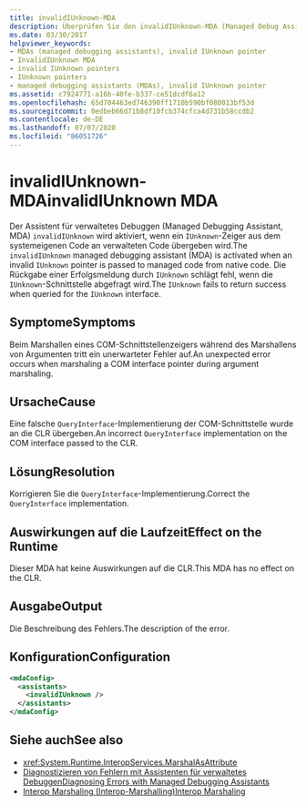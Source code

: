 ```yaml
---
title: invalidIUnknown-MDA
description: Überprüfen Sie den invalidIUnknown-MDA (Managed Debug Assistant), der aktiviert wird, wenn ein ungültiger IUnknown-Zeiger von System eigenem Code an verwalteten Code übergeben wird.
ms.date: 03/30/2017
helpviewer_keywords:
- MDAs (managed debugging assistants), invalid IUnknown pointer
- InvalidIUnknown MDA
- invalid IUnknown pointers
- IUnknown pointers
- managed debugging assistants (MDAs), invalid IUnknown pointer
ms.assetid: c7924771-a16b-40fe-b337-ce51dcdf6a12
ms.openlocfilehash: 65d704463ed746390ff1710b590bf080013bf53d
ms.sourcegitcommit: 0edbeb66d71b8df10fcb374cfca4d731b58ccdb2
ms.contentlocale: de-DE
ms.lasthandoff: 07/07/2020
ms.locfileid: "86051726"
---
```

# <a name="invalidiunknown-mda"></a><span data-ttu-id="2f3d1-103">invalidIUnknown-MDA</span><span class="sxs-lookup"><span data-stu-id="2f3d1-103">invalidIUnknown MDA</span></span>
<span data-ttu-id="2f3d1-104">Der Assistent für verwaltetes Debuggen (Managed Debugging Assistant, MDA) `invalidIUnknown` wird aktiviert, wenn ein `IUnknown`-Zeiger aus dem systemeigenen Code an verwalteten Code übergeben wird.</span><span class="sxs-lookup"><span data-stu-id="2f3d1-104">The `invalidIUnknown` managed debugging assistant (MDA) is activated when an invalid `IUnknown` pointer is passed to managed code from native code.</span></span> <span data-ttu-id="2f3d1-105">Die Rückgabe einer Erfolgsmeldung durch `IUnknown` schlägt fehl, wenn die `IUnknown`-Schnittstelle abgefragt wird.</span><span class="sxs-lookup"><span data-stu-id="2f3d1-105">The `IUnknown` fails to return success when queried for the `IUnknown` interface.</span></span>  
  
## <a name="symptoms"></a><span data-ttu-id="2f3d1-106">Symptome</span><span class="sxs-lookup"><span data-stu-id="2f3d1-106">Symptoms</span></span>  
 <span data-ttu-id="2f3d1-107">Beim Marshallen eines COM-Schnittstellenzeigers während des Marshallens von Argumenten tritt ein unerwarteter Fehler auf.</span><span class="sxs-lookup"><span data-stu-id="2f3d1-107">An unexpected error occurs when marshaling a COM interface pointer during argument marshaling.</span></span>  
  
## <a name="cause"></a><span data-ttu-id="2f3d1-108">Ursache</span><span class="sxs-lookup"><span data-stu-id="2f3d1-108">Cause</span></span>  
 <span data-ttu-id="2f3d1-109">Eine falsche `QueryInterface`-Implementierung der COM-Schnittstelle wurde an die CLR übergeben.</span><span class="sxs-lookup"><span data-stu-id="2f3d1-109">An incorrect `QueryInterface` implementation on the COM interface passed to the CLR.</span></span>  
  
## <a name="resolution"></a><span data-ttu-id="2f3d1-110">Lösung</span><span class="sxs-lookup"><span data-stu-id="2f3d1-110">Resolution</span></span>  
 <span data-ttu-id="2f3d1-111">Korrigieren Sie die `QueryInterface`-Implementierung.</span><span class="sxs-lookup"><span data-stu-id="2f3d1-111">Correct the `QueryInterface` implementation.</span></span>  
  
## <a name="effect-on-the-runtime"></a><span data-ttu-id="2f3d1-112">Auswirkungen auf die Laufzeit</span><span class="sxs-lookup"><span data-stu-id="2f3d1-112">Effect on the Runtime</span></span>  
 <span data-ttu-id="2f3d1-113">Dieser MDA hat keine Auswirkungen auf die CLR.</span><span class="sxs-lookup"><span data-stu-id="2f3d1-113">This MDA has no effect on the CLR.</span></span>  
  
## <a name="output"></a><span data-ttu-id="2f3d1-114">Ausgabe</span><span class="sxs-lookup"><span data-stu-id="2f3d1-114">Output</span></span>  
 <span data-ttu-id="2f3d1-115">Die Beschreibung des Fehlers.</span><span class="sxs-lookup"><span data-stu-id="2f3d1-115">The description of the error.</span></span>  
  
## <a name="configuration"></a><span data-ttu-id="2f3d1-116">Konfiguration</span><span class="sxs-lookup"><span data-stu-id="2f3d1-116">Configuration</span></span>  
  
```xml  
<mdaConfig>  
  <assistants>  
    <invalidIUnknown />  
  </assistants>  
</mdaConfig>  
```  
  
## <a name="see-also"></a><span data-ttu-id="2f3d1-117">Siehe auch</span><span class="sxs-lookup"><span data-stu-id="2f3d1-117">See also</span></span>

- <xref:System.Runtime.InteropServices.MarshalAsAttribute>
- [<span data-ttu-id="2f3d1-118">Diagnostizieren von Fehlern mit Assistenten für verwaltetes Debuggen</span><span class="sxs-lookup"><span data-stu-id="2f3d1-118">Diagnosing Errors with Managed Debugging Assistants</span></span>](diagnosing-errors-with-managed-debugging-assistants.md)
- [<span data-ttu-id="2f3d1-119">Interop Marshaling (Interop-Marshalling)</span><span class="sxs-lookup"><span data-stu-id="2f3d1-119">Interop Marshaling</span></span>](../interop/interop-marshaling.md)
